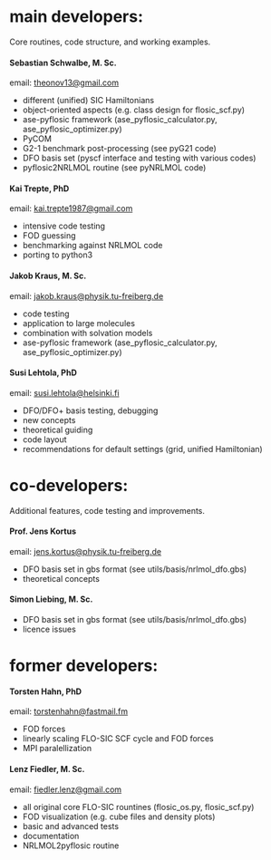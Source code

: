 # main developers: 

Core routines, code structure, and working examples.   

#### Sebastian Schwalbe, M. Sc.  
email: theonov13@gmail.com 
- different (unified) SIC Hamiltonians  
- object-oriented aspects (e.g. class design for flosic_scf.py)   
- ase-pyflosic framework (ase_pyflosic_calculator.py, ase_pyflosic_optimizer.py)   
- PyCOM 
- G2-1 benchmark post-processing (see pyG21 code)    
- DFO basis set (pyscf interface and testing with various codes)    
- pyflosic2NRLMOL routine (see pyNRLMOL code)   

#### Kai Trepte, PhD  
email: kai.trepte1987@gmail.com
- intensive code testing  
- FOD guessing   
- benchmarking against NRLMOL code   
- porting to python3   

#### Jakob Kraus, M. Sc.
email: jakob.kraus@physik.tu-freiberg.de
- code testing
- application to large molecules
- combination with solvation models   
- ase-pyflosic framework (ase_pyflosic_calculator.py, ase_pyflosic_optimizer.py)     

#### Susi Lehtola, PhD 
email: susi.lehtola@helsinki.fi
- DFO/DFO+ basis testing, debugging 
- new concepts 
- theoretical guiding 
- code layout 
- recommendations for default settings (grid, unified Hamiltonian)


# co-developers: 

Additional features, code testing and improvements.  

#### Prof. Jens Kortus 
email: jens.kortus@physik.tu-freiberg.de
- DFO basis set in gbs format (see utils/basis/nrlmol_dfo.gbs)  
- theoretical concepts   

#### Simon Liebing, M. Sc.    
- DFO basis set in gbs format (see utils/basis/nrlmol_dfo.gbs)  
- licence issues  


# former developers:

#### Torsten Hahn, PhD     
email: torstenhahn@fastmail.fm    
- FOD forces   
- linearly scaling FLO-SIC SCF cycle and FOD forces   
- MPI paralellization   

#### Lenz Fiedler,  M. Sc.  
email: fiedler.lenz@gmail.com  
- all original core FLO-SIC rountines (flosic_os.py, flosic_scf.py)   
- FOD visualization (e.g. cube files and density plots)  
- basic and advanced tests   
- documentation  
- NRLMOL2pyflosic routine    
